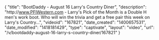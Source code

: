 {
    "title": "BootDaddy - August 16 Larry's Country Diner",
    "description": "http:\/\/www.PFIWestern.com - Larry's Pick of the Month is a Double H men's work boot. Who will win the trivia and get a free pair this week on Larry's Country...",
    "videoid": "167821",
    "date_created": "1400657531",
    "date_modified": "1418181429",
    "type": "captivate",
    "layout": "video",
    "url": "\/v\/bootdaddy-august-16-larry-s-country-diner\/167821"
}